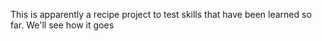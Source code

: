 This is apparently a recipe project to test skills that have been learned so far. We'll see how it goes